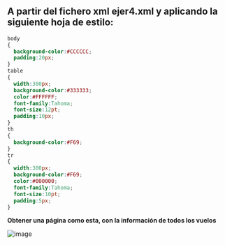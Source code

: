 ##  A partir del fichero xml ejer4.xml y aplicando la siguiente hoja de estilo:

```css
body 
{ 
  background-color:#CCCCCC; 
  padding:20px;
} 
table 
{ 
  width:300px; 
  background-color:#333333; 
  color:#FFFFFF; 
  font-family:Tahoma; 
  font-size:12pt; 
  padding:10px; 
}
th 
{ 
  background-color:#F69; 
} 
tr 
{ 
  width:300px; 
  background-color:#F69; 
  color:#000000; 
  font-family:Tahoma; 
  font-size:10pt; 
  padding:5px; 
}
```

**Obtener una página como esta, con la información de todos los vuelos**

![image](https://github.com/user-attachments/assets/ecd04f38-017b-461f-a263-e2ec239626ab)
